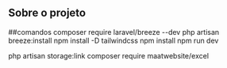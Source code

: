 ## Sobre o projeto


##comandos
composer require laravel/breeze --dev
php artisan breeze:install
npm install -D tailwindcss
npm install
npm run dev

php artisan storage:link
composer require maatwebsite/excel
